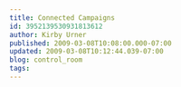 ```yaml
---
title: Connected Campaigns
id: 3952139530931813612
author: Kirby Urner
published: 2009-03-08T10:08:00.000-07:00
updated: 2009-03-08T10:12:44.039-07:00
blog: control_room
tags: 
---
```


[](https://blogger.googleusercontent.com/img/b/R29vZ2xl/AVvXsEhvOfZ_uMHrwe3ivpQJhKCSX8_7mb59pBboupFqH6aIv3xektVhmX2v9Tb08unm6Xos0wlIwovMCq00nIwYlK1fEcqVC5ac-6RNhlAQC6EujzQbzW892q2n3KxJOTCcB3PvFw0O/s1600-h/00019.jpg)[](https://blogger.googleusercontent.com/img/b/R29vZ2xl/AVvXsEjkz04hk_akZhnwCPvgh1QG2Hv6GZXwa-mn9CZbXf0_IGx7MowOVkzOc7D6aFQnFP_j7X7tMzmsNw7FkK0rXp2qRxpdrY6CLt4knn8WuTDnprY6yqlS9OmAjOPA6Tb9kcIYRevV/s1600-h/00025.jpg)